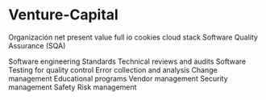 # Venture-Capital
Organización net present value
 full io cookies cloud stack
Software Quality Assurance (SQA)

Software engineering Standards
Technical reviews and audits
Software Testing for quality control
Error collection and analysis
Change management
Educational programs
Vendor management
Security management
Safety
Risk management

